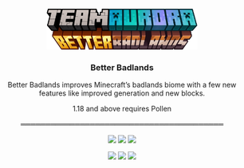 <p align="center"><img src="https://raw.githubusercontent.com/teamauroramods/BetterBadlands/1.18.x/forge/src/main/resources/logo.png" width=60%></p>
<h3 align="center">Better Badlands</h3>

<p align="center">Better Badlands improves Minecraft’s badlands biome with a few new features like improved generation and new blocks.

</p>
<p align="center">
  1.18 and above requires Pollen
</p>
<p align="center">
═════════════════════════════════════════
</p>
<p align="center">
  <a href="https://discord.gg/VzXSCFp"><img src="https://img.shields.io/discord/440256241932173323?label=&color=844404&labelColor=c46404&logo=Discord&logoColor=844404&style=for-the-badge"></a>
  <a href="https://twitter.com/teamauroramods"><img src="https://img.shields.io/twitter/follow/teamauroramods?label=&color=844404&labelColor=c46404&logo=Twitter&logoColor=844404&style=for-the-badge"></a>
  <a href="https://github.com/teamauroramods/Fruitful/blob/1.18.x/LICENSE"><img src="https://img.shields.io/badge/License-All%20rights%20reserved-red.svg?style=for-the-badge&color=844404&labelColor=c46404"></a>
</p>
<p align="center">
  <img src="https://img.shields.io/badge/-Downloads-orange?style=for-the-badge&color=e04e14">
  <a href="https://www.curseforge.com/minecraft/mc-mods/better-badlands"><img src="http://cf.way2muchnoise.eu/395502.svg?badge_style=for_the_badge"></a>
  <a href="https://www.curseforge.com/minecraft/mc-mods/better-badlands"><img src="http://cf.way2muchnoise.eu/versions/395502.svg?badge_style=for_the_badge"></a>
</p>